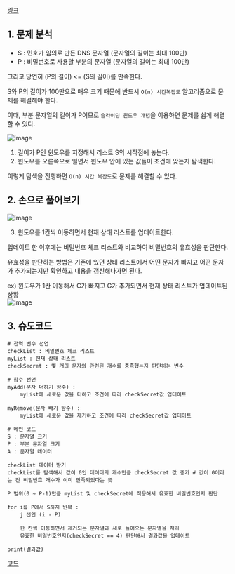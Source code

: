 [링크](https://www.acmicpc.net/problem/12891)

## 1. 문제 분석

- S : 민호가 임의로 만든 DNS 문자열 (문자열의 길이는 최대 100만)
- P : 비밀번호로 사용할 부분의 문자열 (문자열의 길이는 최대 100만) 

그리고 당연히 (P의 길이) <= (S의 길이)를 만족한다. 

S와 P의 길이가 100만으로 매우 크기 때문에 반드시 `O(n) 시간복잡도` 알고리즘으로 문제를 해결해야 한다. 

이때, 부분 문자열의 길이가 P이므로 `슬라이딩 윈도우 개념`을 이용하면 문제를 쉽게 해결할 수 있다. 

![image](../../image/day3/9번_001.png)

1) 길이가 P인 윈도우를 지정해서 리스트 S의 시작점에 놓는다.  
2) 윈도우를 오른쪽으로 밀면서 윈도우 안에 있는 값들이 조건에 맞는지 탐색한다. 

이렇게 탐색을 진행하면 `O(n) 시간 복잡도`로 문제를 해결할 수 있다. 

## 2. 손으로 풀어보기 

![image](../../image/day3/9번_002.png)

3. 윈도우를 1칸씩 이동하면서 현재 상태 리스트를 업데이트한다.  

업데이트 한 이후에는 비밀번호 체크 리스트와 비교하여 비밀번호의 유효성을 판단한다. 

유효성을 판단하는 방법은 기존에 있던 상태 리스트에서 어떤 문자가 빠지고 어떤 문자가 추가되는지만 확인하고 내용을 갱신해나가면 된다. 


ex) 윈도우가 1칸 이동해서 C가 빠지고 G가 추가되면서 현재 상태 리스트가 업데이트된 상황  
![image](../../image/day3/9번_003.png)

## 3. 슈도코드 

``` 
# 전역 변수 선언
checkList : 비밀번호 체크 리스트 
myList : 현재 상태 리스트 
checkSecret : 몇 개의 문자와 관련된 개수를 충족했는지 판단하는 변수 

# 함수 선언 
myAdd(문자 더하기 함수) : 
    myList에 새로운 값을 더하고 조건에 따라 checkSecret값 업데이트 

myRemove(문자 빼기 함수) : 
    myList에 새로운 값을 제거하고 조건에 따라 checkSecret값 업데이트 

# 메인 코드 
S : 문자열 크기 
P : 부분 문자열 크기 
A : 문자열 데이터 

checkList 데이터 받기 
checkList를 탐색해서 값이 0인 데이터의 개수만큼 checkSecret 값 증가 # 값이 0이라는 건 비밀번호 개수가 이미 만족되었다는 뜻 

P 범위(0 ~ P-1)만큼 myList 및 checkSecret에 적용해서 유효한 비밀번호인지 판단 

for i를 P에서 S까지 반복 : 
    j 선언 (i - P)

    한 칸씩 이동하면서 제거되는 문자열과 새로 들어오는 문자열을 처리 
    유효한 비밀번호인지(checkSecret == 4) 판단해서 결과값을 업데이트 

print(결과값)

```

[코드](../../code/day3/9_DNA비밀번호.py)